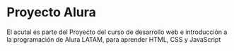 <h1>Proyecto Alura</h1>
El acutal es parte del Proyecto del curso de desarrollo web e introducción a la programación de Alura LATAM, para aprender HTML, CSS y JavaScript
